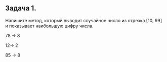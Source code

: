 ## Задача 1.

Напишите метод, который выводит случайное число из отрезка [10, 99] и показывает наибольшую цифру числа.

78 -> 8 

12-> 2 

85 -> 8
